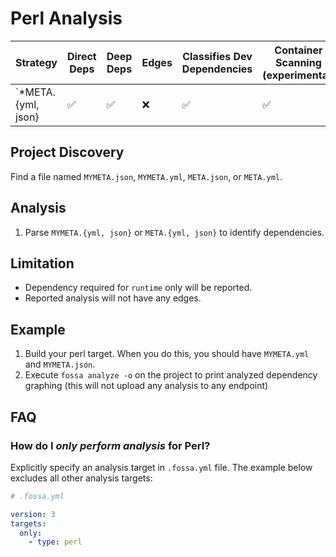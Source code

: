 # Perl Analysis

| Strategy           | Direct Deps        | Deep Deps          | Edges | Classifies Dev Dependencies | Container Scanning (experimental) |
| ------------------ | ------------------ | ------------------ | ----- | --------------------------- | --------------------------------- |
| `*META.{yml, json} | :white_check_mark: | :white_check_mark: | :x:   | :white_check_mark:          | :white_check_mark:                |

## Project Discovery

Find a file named `MYMETA.json`, `MYMETA.yml`, `META.json`, or `META.yml`.

## Analysis

1. Parse `MYMETA.{yml, json}` or `META.{yml, json}` to identify dependencies.

## Limitation

- Dependency required for `runtime` only will be reported.
- Reported analysis will not have any edges.

## Example 

1. Build your perl target. When you do this, you should have `MYMETA.yml` and `MYMETA.json`.
2. Execute `fossa analyze -o` on the project to print analyzed dependency graphing (this will not upload any analysis to any endpoint)

## FAQ

### How do I *only perform analysis* for Perl?

Explicitly specify an analysis target in `.fossa.yml` file. The example below excludes all other analysis targets:

```yaml
# .fossa.yml 

version: 3
targets:
  only:
    - type: perl
```
